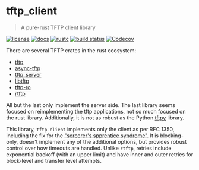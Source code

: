 # tftp_client
> A pure-rust TFTP client library

[![license](https://img.shields.io/badge/license-Apache--2.0_OR_MIT-blue?style=flat-square)](#license)
[![docs](https://img.shields.io/docsrs/tftp_client?logo=rust&style=flat-square)](https://docs.rs/tftp_client/latest/tftp_client/index.html)
[![rustc](https://img.shields.io/badge/rustc-1.65+-blue?style=flat-square&logo=rust)](https://www.rust-lang.org)
[![build status](https://img.shields.io/github/actions/workflow/status/kiranshila/tftp_client/ci.yml?branch=main&style=flat-square&logo=github)](https://github.com/kiranshila/tftp_client/actions)
[![Codecov](https://img.shields.io/codecov/c/github/kiranshila/tftp_client?style=flat-square)](https://app.codecov.io/gh/kiranshila/tftp_client)

There are several TFTP crates in the rust ecosystem:
- [tftp](https://crates.io/crates/tftp)
- [async-tftp](https://crates.io/crates/async-tftp)
- [tftp_server](https://crates.io/crates/tftp_server)
- [libtftp](https://crates.io/crates/libtftp)
- [tftp-ro](https://crates.io/crates/tftp-ro)
- [rtftp](https://crates.io/crates/rtftp)

All but the last only implement the server side. The last library seems focused on reimplementing the tftp applications, not so much focused on the rust library. Additionally, it is not as robust as the Python [tftpy](https://pypi.org/project/tftpy/) library.

This library, `tftp-client` implements only the client as per RFC 1350, including the fix for the ["sorcerer's spprentice syndrome"](https://en.wikipedia.org/wiki/Sorcerer%27s_Apprentice_Syndrome). It is blocking-only, doesn't implement any of the additional options, but provides robust control over how timeouts are handled. Unlike `rtftp`, retries include exponential backoff (with an upper limit) and have inner and outer retries for block-level and transfer level attempts.

